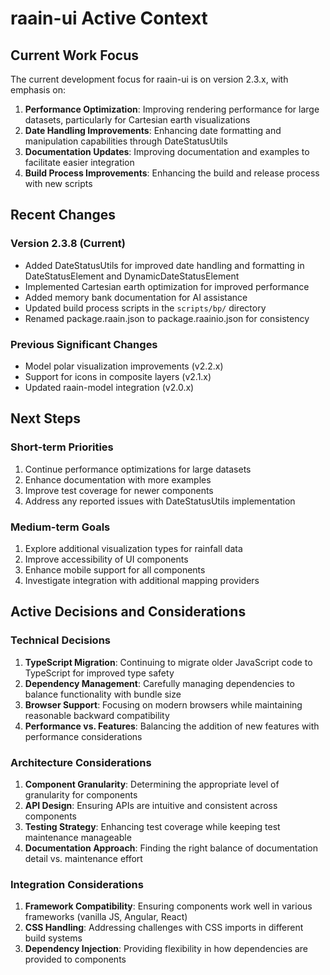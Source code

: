 # raain-ui Active Context

## Current Work Focus
The current development focus for raain-ui is on version 2.3.x, with emphasis on:

1. **Performance Optimization**: Improving rendering performance for large datasets, particularly for Cartesian earth visualizations
2. **Date Handling Improvements**: Enhancing date formatting and manipulation capabilities through DateStatusUtils
3. **Documentation Updates**: Improving documentation and examples to facilitate easier integration
4. **Build Process Improvements**: Enhancing the build and release process with new scripts

## Recent Changes

### Version 2.3.8 (Current)
- Added DateStatusUtils for improved date handling and formatting in DateStatusElement and DynamicDateStatusElement
- Implemented Cartesian earth optimization for improved performance
- Added memory bank documentation for AI assistance
- Updated build process scripts in the `scripts/bp/` directory
- Renamed package.raain.json to package.raainio.json for consistency

### Previous Significant Changes
- Model polar visualization improvements (v2.2.x)
- Support for icons in composite layers (v2.1.x)
- Updated raain-model integration (v2.0.x)

## Next Steps

### Short-term Priorities
1. Continue performance optimizations for large datasets
2. Enhance documentation with more examples
3. Improve test coverage for newer components
4. Address any reported issues with DateStatusUtils implementation

### Medium-term Goals
1. Explore additional visualization types for rainfall data
2. Improve accessibility of UI components
3. Enhance mobile support for all components
4. Investigate integration with additional mapping providers

## Active Decisions and Considerations

### Technical Decisions
1. **TypeScript Migration**: Continuing to migrate older JavaScript code to TypeScript for improved type safety
2. **Dependency Management**: Carefully managing dependencies to balance functionality with bundle size
3. **Browser Support**: Focusing on modern browsers while maintaining reasonable backward compatibility
4. **Performance vs. Features**: Balancing the addition of new features with performance considerations

### Architecture Considerations
1. **Component Granularity**: Determining the appropriate level of granularity for components
2. **API Design**: Ensuring APIs are intuitive and consistent across components
3. **Testing Strategy**: Enhancing test coverage while keeping test maintenance manageable
4. **Documentation Approach**: Finding the right balance of documentation detail vs. maintenance effort

### Integration Considerations
1. **Framework Compatibility**: Ensuring components work well in various frameworks (vanilla JS, Angular, React)
2. **CSS Handling**: Addressing challenges with CSS imports in different build systems
3. **Dependency Injection**: Providing flexibility in how dependencies are provided to components
